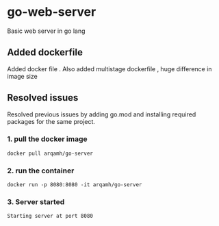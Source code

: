 # go-web-server
Basic web server in go lang

## Added dockerfile
Added docker file . Also added multistage dockerfile , huge difference in image size

## Resolved issues
Resolved previous issues by adding go.mod and installing required packages for the same project. 

### 1. pull the docker image 
```docker pull arqamh/go-server```
### 2. run the container 
```docker run -p 8080:8080 -it arqamh/go-server```
### 3. Server started 
` Starting server at port 8080 `

